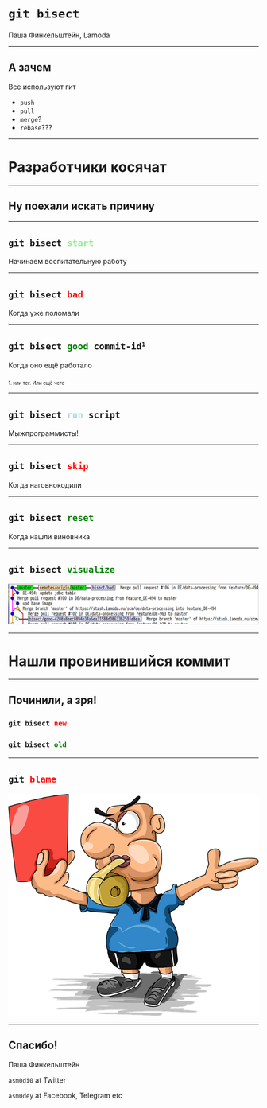 <h1><code>git bisect</code></h1>

Паша Финкельштейн, Lamoda

---

## А зачем

Все используют гит

<ul>
<li class="fragment" data-fragment-index="1"><code>push</code></li>
<li class="fragment" data-fragment-index="2"><code>pull</code></li>
<li class="fragment" data-fragment-index="3"><code>merge</code>?</li>
<li class="fragment" data-fragment-index="4"><code>rebase</code>???</li>
</ul>

---

# Разработчики косячат

---

## Ну поехали искать причину

---

<h2><code>git bisect <span style="color:lightgreen">start</span></code></h2>

Начинаем воспитательную работу

---

<h2><code>git bisect <span style="color:red">bad</span></code></h2>

Когда уже поломали

---

<h2><code>git bisect <span style="color:green">good</span> commit-id<sup><small>1</small></sup></code></h2>

Когда оно ещё работало

<small><sub>1. или тег. Или ещё чего</sub></small>

---

<h2><code>git bisect <span style="color:lightblue">run</span> script</code></h2>

Мыжпрограммисты!

---

<h2><code>git bisect <span style="color:red">skip</span></code></h2>

Когда наговнокодили

---

<h2><code>git bisect <span style="color:green">reset</span></code></h2>

Когда нашли виновника

---

<h2><code>git bisect <span style="color:green">visualize</span></code></h2>

![](images/bisect.png)

---

# Нашли провинившийся коммит

---

## Починили, а зря!

<h3><code>git bisect <span style="color:red">new</span></code></h3>

<h3><code>git bisect <span style="color:green">old</span></code></h3>

---

<h2><code>git <span style="color:red">blame</span></code></h2>

![](images/judge.png) <!-- .element: class="noborder" -->

---

## Спасибо!

Паша Финкельштейн

`asm0di0` at Twitter

`asm0dey` at Facebook, Telegram etc
